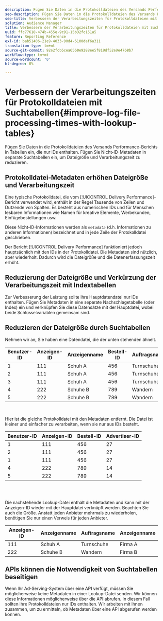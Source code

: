 ```yaml
---
description: Fügen Sie Daten in die Protokolldateien des Versands Performance-Berichts in Tabellen ein, die nur IDs enthalten. Fügen Sie Nicht-ID-Metadaten in separate Suchtabellen ein, um Dateigröße und Verarbeitungszeit zu reduzieren.
seo-description: Fügen Sie Daten in die Protokolldateien des Versands Performance-Berichts in Tabellen ein, die nur IDs enthalten. Fügen Sie Nicht-ID-Metadaten in separate Suchtabellen ein, um Dateigröße und Verarbeitungszeit zu reduzieren.
seo-title: Verbessern der Verarbeitungszeiten für Protokolldateien mit Suchtabellen
solution: Audience Manager
title: Verbessern der Verarbeitungszeiten für Protokolldateien mit Suchtabellen
uuid: ffc77618-474b-455e-9c91-15b32fc151a5
feature: Reporting Reference
exl-id: bab51406-21e9-4033-90d4-6100daf6a311
translation-type: tm+mt
source-git-commit: 92e2fcb5cea6560e9288ee5f819df52e9e4768b7
workflow-type: tm+mt
source-wordcount: '0'
ht-degree: 0%

---
```


# Verbessern der Verarbeitungszeiten für Protokolldateien mit Suchtabellen{#improve-log-file-processing-times-with-lookup-tables}

Fügen Sie Daten in die Protokolldateien des Versands Performance-Berichts in Tabellen ein, die nur IDs enthalten. Fügen Sie Nicht-ID-Metadaten in separate Suchtabellen ein, um Dateigröße und Verarbeitungszeit zu reduzieren.

<!-- 

c_lookup_tables.xml

 -->

## Protokolldatei-Metadaten erhöhen Dateigröße und Verarbeitungszeit

Eine typische Protokolldatei, die vom [!UICONTROL Delivery Performance]-Bericht verwendet wird, enthält in der Regel Tausende von Zeilen und Dutzende von Spalten. Es besteht aus numerischen IDs und für Menschen lesbaren Informationen wie Namen für kreative Elemente, Werbekunden, Einfügebestellungen usw.

Diese Nicht-ID-Informationen werden als *`metadata`* (d.h. Informationen zu anderen Informationen) bezeichnet und in jede Zeile der Protokolldatei geschrieben.

Der Bericht [!UICONTROL Delivery Performance] funktioniert jedoch hauptsächlich mit den IDs in der Protokolldatei. Die Metadaten sind nützlich, aber wiederholt. Dadurch wird die Dateigröße und die Datenerfassungszeit erhöht.

## Reduzierung der Dateigröße und Verkürzung der Verarbeitungszeit mit Indextabellen

Zur Verbesserung der Leistung sollte Ihre Hauptdatendatei nur IDs enthalten. Fügen Sie Metadaten in eine separate Nachschlagetabelle (oder Index) ein und verknüpfen Sie diese Datensätze mit der Hauptdatei, wobei beide Schlüsselvariablen gemeinsam sind.

## Reduzieren der Dateigröße durch Suchtabellen

Nehmen wir an, Sie haben eine Datendatei, die der unten stehenden ähnelt.

| Benutzer-ID | Anzeigen-ID | Anzeigenname | Bestell-ID | Auftragsname | Advertiser-ID | Anzeigenname |
|---|---|---|---|---|---|---|
| 1 | 111 | Schuh A | 456 | Turnschuhe | 27 | Firma A |
| 2 | 111 | Schuh A | 456 | Turnschuhe | 27 | Firma A |
| 3 | 111 | Schuh A | 456 | Turnschuhe | 27 | Firma A |
| 4 | 222 | Schuhe B | 789 | Wandern | 14 | Firma B |
| 5 | 222 | Schuhe B | 789 | Wandern | 14 | Firma B |

<br>

Hier ist die gleiche Protokolldatei mit den Metadaten entfernt. Die Datei ist kleiner und einfacher zu verarbeiten, wenn sie nur aus IDs besteht.

| Benutzer-ID | Anzeigen-ID | Bestell-ID | Advertiser-ID |
|---|---|---|---|
| 1 | 111 | 456 | 27 |
| 2 | 111 | 456 | 27 |
| 1 | 111 | 456 | 27 |
| 4 | 222 | 789 | 14 |
| 5 | 222 | 789 | 14 |

<br> 

Die nachstehende Lookup-Datei enthält die Metadaten und kann mit der Anzeigen-ID wieder mit der Hauptdatei verknüpft werden. Beachten Sie auch die Größe. Anstatt jeden Anbieter mehrmals zu wiederholen, benötigen Sie nur einen Verweis für jeden Anbieter.

| Anzeigen-ID | Anzeigenname | Auftragsname | Anzeigenname |
|---|---|---|---|
| 111 | Schuh A | Turnschuhe | Firma A |
| 222 | Schuhe B | Wandern | Firma B |

## APIs können die Notwendigkeit von Suchtabellen beseitigen

Wenn Ihr Ad-Serving-System über eine API verfügt, müssen Sie möglicherweise keine Metadaten in einer Lookup-Datei senden. Wir können diese Informationen möglicherweise über die API abrufen. In diesem Fall sollten Ihre Protokolldateien nur IDs enthalten. Wir arbeiten mit Ihnen zusammen, um zu ermitteln, ob Metadaten über eine API abgerufen werden können.
